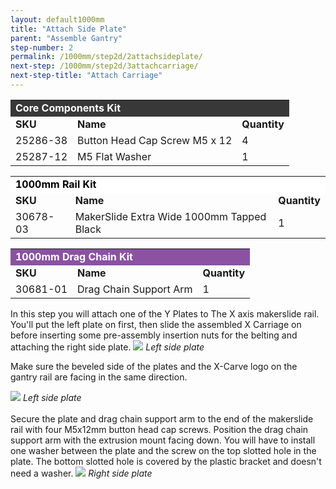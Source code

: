 ```yaml
---
layout: default1000mm
title: "Attach Side Plate"
parent: "Assemble Gantry"
step-number: 2
permalink: /1000mm/step2d/2attachsideplate/
next-step: /1000mm/step2d/3attachcarriage/
next-step-title: "Attach Carriage"
---
```


<table>
  <tr>
    <td style="color:#fff;background: #383838" colspan="3">
      <b>Core Components Kit</b>
    </td>
  </tr>
  <tr>
    <td>
      <b>SKU</b>
    </td>
    <td>
      <b>Name</b>
    </td>
    <td>
      <b>Quantity</b>
    </td>
  </tr>
  <tr>
    <td>
      25286-38
    </td>
    <td>
      Button Head Cap Screw M5 x 12
    </td>
    <td>
      4
    </td>
  </tr>
  <tr>
    <td>
      25287-12
    </td>
    <td>
      M5 Flat Washer
    </td>
    <td>
      1
    </td>
  </tr>
</table>
<table>
  <tr>
    <td style="color:#000;background: #FFFFFF" colspan="3">
      <b>1000mm Rail Kit</b>
    </td>
  </tr>
  <tr>
    <td>
      <b>SKU</b>
    </td>
    <td>
      <b>Name</b>
    </td>
    <td>
      <b>Quantity</b>
    </td>
  </tr>
  <tr>
    <td>
      30678-03
    </td>
    <td>
      MakerSlide Extra Wide 1000mm Tapped Black
    </td>
    <td>
      1
    </td>
  </tr>
</table>
<table>
  <tr>
    <td style="color:#fff;background: #8A52A1" colspan="3">
      <b>1000mm Drag Chain Kit</b>
    </td>
  </tr>
  <tr>
    <td>
      <b>SKU</b>
    </td>
    <td>
      <b>Name</b>
    </td>
    <td>
      <b>Quantity</b>
    </td>
  </tr>
  <tr>
    <td>
      30681-01
    </td>
    <td>
      Drag Chain Support Arm
    </td>
    <td>
      1
    </td>
  </tr>
</table>

In this step you will attach one of the Y Plates to The X axis makerslide rail. You'll put the left plate on first, then slide the assembled X Carriage on before inserting some pre-assembly insertion nuts for the belting and attaching the right side plate.
<img src="../../step2/photo/jpfs_DSC2764.jpg">
<i>Left side plate</i>

Make sure the beveled side of the plates and the X-Carve logo on the gantry rail are facing in the same direction.

<img src="../../step2/photo/jpfs_DSC2759.jpg">
<i>Left side plate</i>
<br>
<br>
Secure the plate and drag chain support arm to the end of the makerslide rail with four M5x12mm button head cap screws. Position the drag chain support arm with the extrusion mount facing down. You will have to install one washer between the plate and the screw on the top slotted hole in the plate. The bottom slotted hole is covered by the plastic bracket and doesn't need a washer.

<img src="../../step2/photo/P4211743jpg34.jpg">
<i>Right side plate</i>
